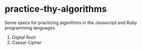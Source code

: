 practice-thy-algorithms
==================

Some specs for practicing algorithms in the Javascript and Ruby programming languages.

1. Digital Root
2. Caesar Cipher
